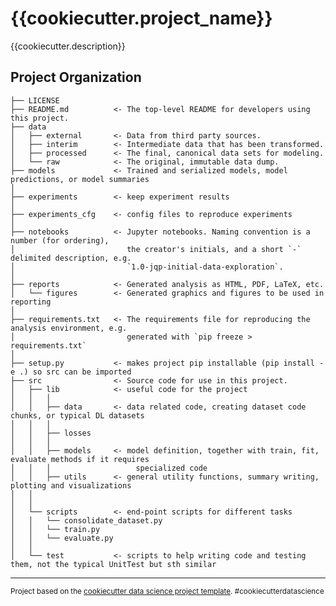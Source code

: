 {{cookiecutter.project_name}}
==============================

{{cookiecutter.description}}

Project Organization
------------

    ├── LICENSE
    ├── README.md          <- The top-level README for developers using this project.
    ├── data
    │   ├── external       <- Data from third party sources.
    │   ├── interim        <- Intermediate data that has been transformed.
    │   ├── processed      <- The final, canonical data sets for modeling.
    │   └── raw            <- The original, immutable data dump.
    ├── models             <- Trained and serialized models, model predictions, or model summaries
    │
    ├── experiments        <- keep experiment results
    │
    ├── experiments_cfg    <- config files to reproduce experiments
    │
    ├── notebooks          <- Jupyter notebooks. Naming convention is a number (for ordering),
    │                         the creator's initials, and a short `-` delimited description, e.g.
    │                         `1.0-jqp-initial-data-exploration`.
    │
    ├── reports            <- Generated analysis as HTML, PDF, LaTeX, etc.
    │   └── figures        <- Generated graphics and figures to be used in reporting
    │
    ├── requirements.txt   <- The requirements file for reproducing the analysis environment, e.g.
    │                         generated with `pip freeze > requirements.txt`
    │
    ├── setup.py           <- makes project pip installable (pip install -e .) so src can be imported
    ├── src                <- Source code for use in this project.
    │   ├── lib            <- useful code for the project
    │   │   │
    │   │   ├── data       <- data related code, creating dataset code chunks, or typical DL datasets
    │   │   │
    │   │   ├── losses
    │   │   │
    │   │   ├── models     <- model definition, together with train, fit, evaluate methods if it requires
    │   │   │                   specialized code
    │   │   ├── utils      <- general utility functions, summary writing, plotting and visualizations
    │   │                    
    │   │
    │   └── scripts        <- end-point scripts for different tasks
    │   │   └── consolidate_dataset.py
    │   │   └── train.py
    │   │   └── evaluate.py
    │   │
    │   └── test           <- scripts to help writing code and testing them, not the typical UnitTest but sth similar
--------

<p><small>Project based on the <a target="_blank" href="https://drivendata.github.io/cookiecutter-data-science/">cookiecutter data science project template</a>. #cookiecutterdatascience</small></p>
